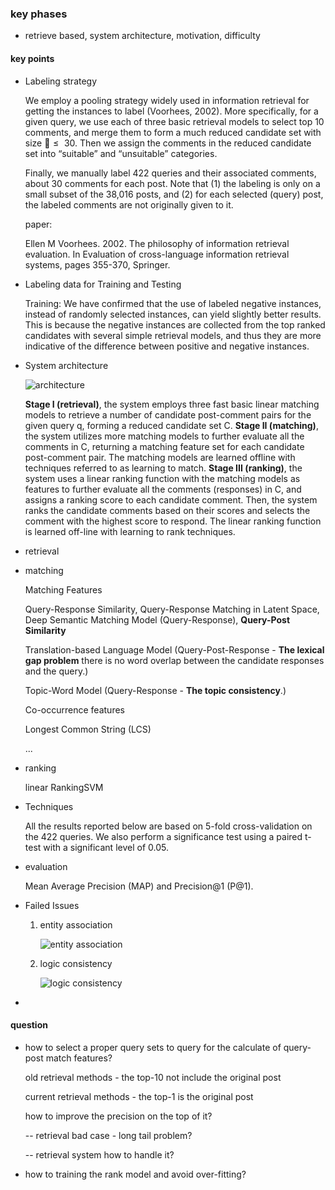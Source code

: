 ### key phases

+ retrieve based, system architecture, motivation, difficulty

#### key points

- Labeling strategy

  We employ a pooling strategy widely used in information retrieval for getting the instances to label (Voorhees, 2002). More specifically, for a given query, we use each of three basic retrieval models to select top 10 comments, and merge them to form a much reduced candidate set with size $\le​$ 30. Then we assign the comments in the reduced candidate set into “suitable” and “unsuitable” categories.

  Finally, we manually label 422 queries and their associated comments, about 30 comments for each post. Note that (1) the labeling is only on a small subset of the 38,016 posts, and (2) for each selected (query) post, the labeled comments are not originally given to it.

  paper:

  Ellen M Voorhees. 2002. The philosophy of information retrieval evaluation. In Evaluation of cross-language information retrieval systems, pages 355-370, Springer.

- Labeling data for Training and Testing

  Training: We have confirmed that the use of labeled negative instances, instead of randomly selected instances, can yield slightly better results. This is because the negative instances are collected from the top ranked candidates with several simple retrieval models, and thus they are more indicative of the difference between positive and negative instances.

- System architecture

  ![architecture](https://github.com/bifeng/dialogue-system/raw/master/image/retrieve_based_system_architecture.png)

  **Stage I (retrieval)**, the system employs three fast basic linear matching models to retrieve a number of candidate post-comment pairs for the given query q, forming a reduced candidate set C.
  **Stage II (matching)**, the system utilizes more matching models to further evaluate all the comments in C, returning a matching feature set for each candidate post-comment pair. The matching models are learned offline with techniques referred to as learning to match.
  **Stage III (ranking)**, the system uses a linear ranking function with the matching models as features to further evaluate all the comments (responses) in C, and assigns a ranking score to each candidate comment. Then, the system ranks the candidate comments based on their scores and selects the comment with the highest score to respond. The linear ranking function is learned off-line with learning to rank techniques.

+ retrieval

+ matching

  Matching Features

  Query-Response Similarity, Query-Response Matching in Latent Space, Deep Semantic Matching Model (Query-Response), **Query-Post Similarity**

  Translation-based Language Model (Query-Post-Response - **The lexical gap problem** there is no word overlap between the candidate responses and the query.)

  Topic-Word Model (Query-Response - **The topic consistency**.)

  Co-occurrence features

  Longest Common String (LCS)

  ...

+ ranking

  linear RankingSVM

+ Techniques

  All the results reported below are based on 5-fold cross-validation on the 422 queries. We also perform a significance test using a paired t-test with a significant level of 0.05.

+ evaluation

  Mean Average Precision (MAP) and Precision@1 (P@1).

- Failed Issues

  1. entity association

     ![entity association](https://github.com/bifeng/dialogue-system/raw/master/image/entity_association.png)

  2. logic consistency

     ![logic consistency](https://github.com/bifeng/dialogue-system/raw/master/image/logic_consistency.png)

- 

#### question

- how to select a proper query sets to query for the calculate of query-post match features? 

  old retrieval methods - the top-10 not include the original post

  current retrieval methods - the top-1 is the original post

  how to improve the precision on the top of it?

  -- retrieval bad case - long tail problem?

  -- retrieval system how to handle it?

- how to training the rank model and avoid over-fitting?


